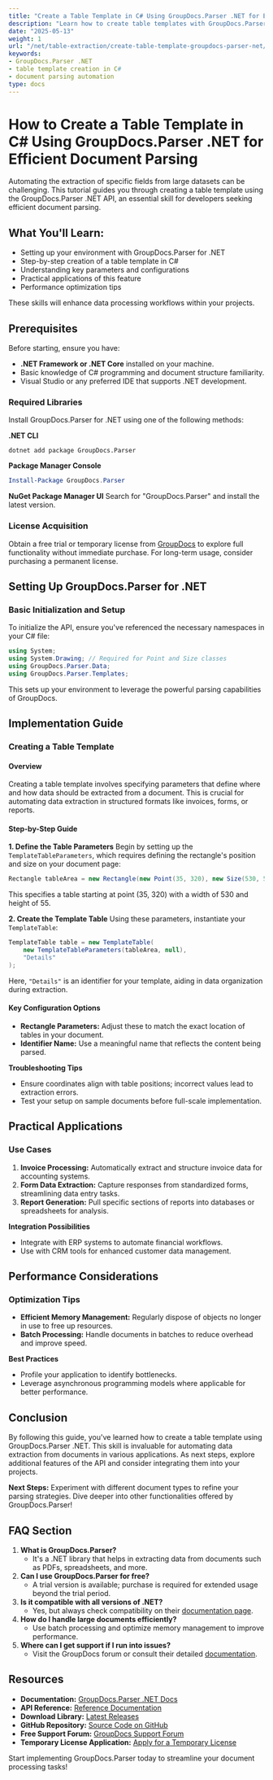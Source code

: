```yaml
---
title: "Create a Table Template in C# Using GroupDocs.Parser .NET for Efficient Document Parsing"
description: "Learn how to create table templates with GroupDocs.Parser .NET, optimize document parsing workflows, and streamline data extraction from structured documents."
date: "2025-05-13"
weight: 1
url: "/net/table-extraction/create-table-template-groupdocs-parser-net/"
keywords:
- GroupDocs.Parser .NET
- table template creation in C#
- document parsing automation
type: docs
---
```

# How to Create a Table Template in C# Using GroupDocs.Parser .NET for Efficient Document Parsing

Automating the extraction of specific fields from large datasets can be challenging. This tutorial guides you through creating a table template using the GroupDocs.Parser .NET API, an essential skill for developers seeking efficient document parsing.

## What You'll Learn:
- Setting up your environment with GroupDocs.Parser for .NET
- Step-by-step creation of a table template in C#
- Understanding key parameters and configurations
- Practical applications of this feature
- Performance optimization tips

These skills will enhance data processing workflows within your projects.

## Prerequisites
Before starting, ensure you have:
- **.NET Framework or .NET Core** installed on your machine.
- Basic knowledge of C# programming and document structure familiarity.
- Visual Studio or any preferred IDE that supports .NET development.

### Required Libraries
Install GroupDocs.Parser for .NET using one of the following methods:

**.NET CLI**
```shell
dotnet add package GroupDocs.Parser
```

**Package Manager Console**
```powershell
Install-Package GroupDocs.Parser
```

**NuGet Package Manager UI**
Search for "GroupDocs.Parser" and install the latest version.

### License Acquisition
Obtain a free trial or temporary license from [GroupDocs](https://purchase.groupdocs.com/temporary-license/) to explore full functionality without immediate purchase. For long-term usage, consider purchasing a permanent license.

## Setting Up GroupDocs.Parser for .NET

### Basic Initialization and Setup
To initialize the API, ensure you've referenced the necessary namespaces in your C# file:

```csharp
using System;
using System.Drawing; // Required for Point and Size classes
using GroupDocs.Parser.Data;
using GroupDocs.Parser.Templates;
```

This sets up your environment to leverage the powerful parsing capabilities of GroupDocs.

## Implementation Guide

### Creating a Table Template

#### Overview
Creating a table template involves specifying parameters that define where and how data should be extracted from a document. This is crucial for automating data extraction in structured formats like invoices, forms, or reports.

#### Step-by-Step Guide

**1. Define the Table Parameters**
Begin by setting up the `TemplateTableParameters`, which requires defining the rectangle's position and size on your document page:

```csharp
Rectangle tableArea = new Rectangle(new Point(35, 320), new Size(530, 55));
```

This specifies a table starting at point (35, 320) with a width of 530 and height of 55.

**2. Create the Template Table**
Using these parameters, instantiate your `TemplateTable`:

```csharp
TemplateTable table = new TemplateTable(
    new TemplateTableParameters(tableArea, null),
    "Details"
);
```

Here, `"Details"` is an identifier for your template, aiding in data organization during extraction.

#### Key Configuration Options
- **Rectangle Parameters:** Adjust these to match the exact location of tables in your document.
- **Identifier Name:** Use a meaningful name that reflects the content being parsed.

**Troubleshooting Tips**
- Ensure coordinates align with table positions; incorrect values lead to extraction errors.
- Test your setup on sample documents before full-scale implementation.

## Practical Applications

### Use Cases
1. **Invoice Processing:** Automatically extract and structure invoice data for accounting systems.
2. **Form Data Extraction:** Capture responses from standardized forms, streamlining data entry tasks.
3. **Report Generation:** Pull specific sections of reports into databases or spreadsheets for analysis.

**Integration Possibilities**
- Integrate with ERP systems to automate financial workflows.
- Use with CRM tools for enhanced customer data management.

## Performance Considerations

### Optimization Tips
- **Efficient Memory Management:** Regularly dispose of objects no longer in use to free up resources.
- **Batch Processing:** Handle documents in batches to reduce overhead and improve speed.

**Best Practices**
- Profile your application to identify bottlenecks.
- Leverage asynchronous programming models where applicable for better performance.

## Conclusion
By following this guide, you've learned how to create a table template using GroupDocs.Parser .NET. This skill is invaluable for automating data extraction from documents in various applications. As next steps, explore additional features of the API and consider integrating them into your projects.

**Next Steps:** Experiment with different document types to refine your parsing strategies. Dive deeper into other functionalities offered by GroupDocs.Parser!

## FAQ Section
1. **What is GroupDocs.Parser?**
   - It's a .NET library that helps in extracting data from documents such as PDFs, spreadsheets, and more.
2. **Can I use GroupDocs.Parser for free?**
   - A trial version is available; purchase is required for extended usage beyond the trial period.
3. **Is it compatible with all versions of .NET?**
   - Yes, but always check compatibility on their [documentation page](https://docs.groupdocs.com/parser/net/).
4. **How do I handle large documents efficiently?**
   - Use batch processing and optimize memory management to improve performance.
5. **Where can I get support if I run into issues?**
   - Visit the GroupDocs forum or consult their detailed [documentation](https://docs.groupdocs.com/parser/net/).

## Resources
- **Documentation:** [GroupDocs.Parser .NET Docs](https://docs.groupdocs.com/parser/net/)
- **API Reference:** [Reference Documentation](https://reference.groupdocs.com/parser/net)
- **Download Library:** [Latest Releases](https://releases.groupdocs.com/parser/net/)
- **GitHub Repository:** [Source Code on GitHub](https://github.com/groupdocs-parser/GroupDocs.Parser-for-.NET)
- **Free Support Forum:** [GroupDocs Support Forum](https://forum.groupdocs.com/c/parser/10)
- **Temporary License Application:** [Apply for a Temporary License](https://purchase.groupdocs.com/temporary-license/) 

Start implementing GroupDocs.Parser today to streamline your document processing tasks!
